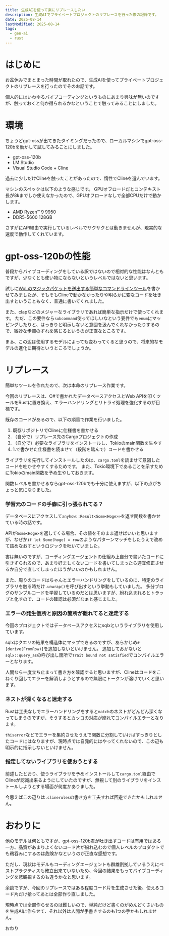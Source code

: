 ```yaml
---
title: 生成AIを使って楽にリプレースしたい
description: 生成AIでプライベートプロジェクトのリプレースを行った際の記録です。
date: 2025-08-14
lastModified: 2025-08-14
tags: 
  - gen-ai
  - rust
---
```


# はじめに

お盆休みでまとまった時間が取れたので、生成AIを使ってプライベートプロジェクトのリプレースを行ったのでそのお話です。

個人的にはいわゆるバイブコーディングというものにあまり興味が無いのですが、触っておくと何か得られるかなということで触ってみることにしました。

# 環境

ちょうどgpt-ossが出てきたタイミングだったので、ローカルマシンでgpt-oss-120bを動かして試してみることにしました。

- gpt-oss-120b
- LM Studio
- Visual Studio Code + Cline

過去に少しだけClineを触ったことがあったので、惰性でClineを選んでいます。

マシンのスペックは以下のような感じです。
GPUオフロードだとコンテキスト長が8kまでしか使えなかったので、GPUオフロードなしで全部CPUだけで動かします。

- AMD Ryzen™ 9 9950
- DDR5-5600 128GB

さすがにAPI経由で実行しているレベルでサクサクとは動きませんが、現実的な速度で動作してくれています。

# gpt-oss-120bの性能

普段からバイブコーディングをしている訳ではないので相対的な性能はなんともですが、少なくとも使い物にならないというレベルではないと思います。

試しに[WoLのマジックパケットを送出する簡単なコマンドラインツール](https://github.com/jyuch/2025-summer-holiday-project/tree/master/wakeonlan)を書かせてみましたが、そもそもClineで動かなかったりや明らかに変なコードを吐き出すということもなく、普通に書いてくれました。

また、clapなどのメジャーなライブラリであれば簡単な指示だけで使ってくれます。
ただ、この要件なら`subcommand`使ってほしいなという要件でも`enum`にマッピングしたりと、はっきりと明示しないと意図を汲んでくれなかったりするので、微妙な歩調のずれを感じるというのが正直なところです。

まぁ、この辺は使用するモデルによっても変わってくると思うので、将来的なモデルの進化に期待というところでしょうか。

# リプレース

簡単なツールを作れたので、次は本命のリプレース作業です。

今回のリプレースは、C#で書かれたデータベースアクセスとWeb APIを叩くツールをRustに置き換え、エラーハンドリングとリトライ処理を強化するのが目標です。

既存のコードがあるので、以下の順番で作業を行いました。

1. 既存リポジトリでClineに仕様書を書かせる
2. （自分で）リプレース先のCargoプロジェクトの作成
3. （自分で）必要なライブラリをインストールし、Tokioのmain関数を生やす
4. 1.で書かせた仕様書を読ませて（段階を踏んで）コードを書かせる

ライブラリを先行してインストールしたのは、`cargo.toml`を読ませて意図したコードを吐かせやすくするためです。
また、Tokio環境下であることを示すためにTokioのmain関数を予め生やしておきます。

関数レベルを書かせるならgpt-oss-120bでも十分に使えますが、以下の点がちょっと気になりました。

### 学習元のコードの手癖に引っ張られてる？

データベースにアクセスして`anyhow::Result<Some<Hoge>>`を返す関数を書かせている時の話です。

APIが`Some<Hoge>`を返してくる場合、その値をそのまま返せばいいと思いますが、なぜか`if let Some(hoge) = row`のようなパターンマッチをしたうえで改めて詰めなおすというロジックを吐いていました。

害は無いのですが、コーディングエージェントの仕組み上自分で書いたコードに引きずられるので、あまり好ましくないコードを書いてしまったら適宜修正させるか自分で直してしまったほうがいいのかもしれません。

また、周りのコードはちゃんとエラーハンドリングをしているのに、特定のライブラリを触る時だけ`.unwrap()`を呼び出すという挙動もしていました。
多分ブログのサンプルコードを学習しているのだとは思いますが、紛れ込まれるとトラップと化すので、コードの確認は必須だなぁと感じました。

### エラーの発生個所と原因の箇所が離れてると迷走する

今回のプロジェクトではデータベースアクセスにsqlxというライブラリを使用しています。

sqlxはクエリの結果を構造体にマップできるのですが、あらかじめ`#[derive(FromRow)]`を追加しないといけません。
追加しておかないと`sqlx::query_as`の呼び出し箇所で`Trait bound not satisfied`でコンパイルエラーとなります。

人間なら一度立ち止まって書き方を確認すると思いますが、Clineはコードをこねくり回してエラーを解消しようとするので無限にトークンが溶けていくと思います。

### ネストが深くなると迷走する

Rustは工夫なしでエラーハンドリングをすると`match`のネストがどんどん深くなってしまうのですが、そうするとカッコの対応が崩れてコンパイルエラーとなります。

`thiserror`などでエラーを集約させたうえで関数に分割していけばすっきりとしたコードにはなりますが、現時点では自発的にはやってくれないので、この辺も明示的に指示しないといけません。

### 指定してないライブラリを使おうとする

前述したとおり、使うライブラリを予めインストールして`cargo.toml`経由でClineが認識出来るようにしていたのですが、無視して別のライブラリをインストールしようとする場面が何度かありました。

今思えばこの辺りは`.clinerules`の書き方を工夫すれば回避できたかもしれません。

# おわりに

他のモデルは何ともですが、gpt-oss-120b君が吐き出すコードは有用ではある一方、品質があまりよくないコード片が紛れ込むので個人レベルのプロダクトでも鵜呑みにするのは危険かなというのが正直な感想です。

ただし、現状はモデルもコーディングエージェントも群雄割拠しているうえにベストプラクティスも確立出来ていないため、今回の結果をもってバイブコーディングを悲観視するのも違うかなと思います。

余談ですが、今回のリプレースではある程度コード片を生成させた後、使えるコード片だけ拾ってあとは全部作り直しました。

現時点では全部作らせるのは難しいので、単純だけど書くのがめんどくさいものを生成AIに作らせて、それ以外は人間が手書きするのも1つの手かもしれません。

おわり
